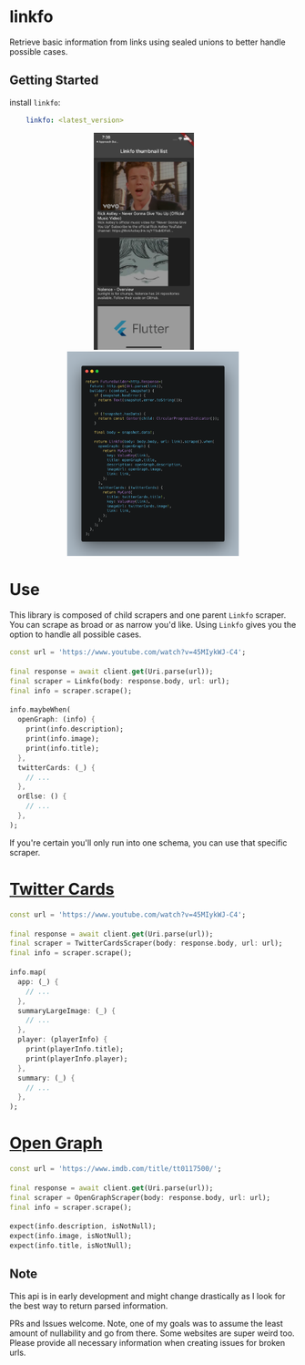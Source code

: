 # linkfo

Retrieve basic information from links using sealed unions to better handle possible cases.

## Getting Started

install `linkfo`:

```yaml
    linkfo: <latest_version>
```

<p align="center">
  <img src="https://github.com/Nolence/linkfo/blob/main/screenshots/example_app.png?raw=true" width="35%"/>
  &nbsp; &nbsp; &nbsp; &nbsp;
  <img src="https://github.com/Nolence/linkfo/blob/main/screenshots/carbon.png?raw=true" width="60%"/>
</p>

# Use

This library is composed of child scrapers and one parent `Linkfo` scraper. You can scrape as broad or as narrow you'd like. Using `Linkfo` gives you the option to handle all possible cases.

```dart
const url = 'https://www.youtube.com/watch?v=45MIykWJ-C4';

final response = await client.get(Uri.parse(url));
final scraper = Linkfo(body: response.body, url: url);
final info = scraper.scrape();

info.maybeWhen(
  openGraph: (info) {
    print(info.description);
    print(info.image);
    print(info.title);
  },
  twitterCards: (_) {
    // ...
  },
  orElse: () {
    // ...
  },
);
```

If you're certain you'll only run into one schema, you can use that specific scraper.


# [Twitter Cards](https://developer.twitter.com/en/docs/twitter-for-websites/cards/guides/getting-started)

```dart
const url = 'https://www.youtube.com/watch?v=45MIykWJ-C4';

final response = await client.get(Uri.parse(url));
final scraper = TwitterCardsScraper(body: response.body, url: url);
final info = scraper.scrape();

info.map(
  app: (_) {
    // ...
  },
  summaryLargeImage: (_) {
    // ...
  },
  player: (playerInfo) {
    print(playerInfo.title);
    print(playerInfo.player);
  },
  summary: (_) {
    // ...
  },
);
```

# [Open Graph](https://ogp.me/)

```dart
const url = 'https://www.imdb.com/title/tt0117500/';

final response = await client.get(Uri.parse(url));
final scraper = OpenGraphScraper(body: response.body, url: url);
final info = scraper.scrape();

expect(info.description, isNotNull);
expect(info.image, isNotNull);
expect(info.title, isNotNull);
```

## Note

This api is in early development and might change drastically as I look for the best way to return parsed information.

PRs and Issues welcome. Note, one of my goals was to assume the least amount of nullability and go from there. Some websites are super weird too. Please provide all necessary information when creating issues for broken urls.